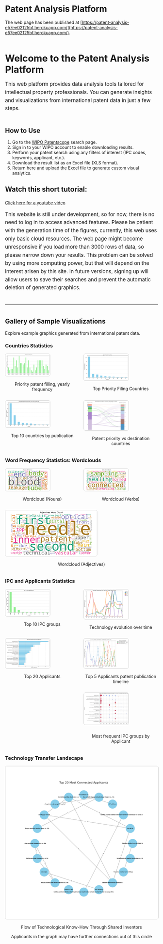 # Patent Analysis Platform

The web page has been published at [https://patent-analysis-e57ee02125bf.herokuapp.com/](https://patent-analysis-e57ee02125bf.herokuapp.com/).

<div style="display: flex; align-items: flex-start; margin-bottom: 1.5em;">
  <div>
    <h1 style="font-size: 2.2em; margin-bottom: 0.5em;">Welcome to the Patent Analysis Platform</h1>
    <p style="font-size: 1.2em; line-height: 1.6;">
      This web platform provides data analysis tools tailored for intellectual property professionals.
      You can generate insights and visualizations from international patent data in just a few steps.
    </p>
  </div>
</div>

## How to Use

1. Go to the [WIPO Patentscope](https://patentscope.wipo.int/search/en/search.jsf) search page.
2. Sign in to your WIPO account to enable downloading results.
3. Perform your patent search using any filters of interest (IPC codes, keywords, applicant, etc.).
4. Download the result list as an Excel file (XLS format).
5. Return here and upload the Excel file to generate custom visual analytics.

<div style="margin-top: 2em;">
  <h3 style="font-size: 1.6em;">Watch this short tutorial:</h3>
  <a href="https://www.youtube.com/embed/eo31FWVMW_o?si=hmpVeIAeSrjxdBOC" target = "_blank"> Click here for a youtube video</a> 
  </div>
</div>

<p style="font-size: 1.2em; line-height: 1.6;">
  This website is still under development, so for now, there is no need to log in to access advanced features.
  Please be patient with the generation time of the figures, currently, this web uses only basic cloud resources.
  The web page might become unresponsive if you load more than 3000 rows of data, so please narrow down your results.
  This problem can be solved by using more computing power, but that will depend on the interest arisen by this site.
  In future versions, signing up will allow users to save their searches and prevent the automatic deletion of generated graphics.
</p>

<hr style="margin: 3em 0;">

## Gallery of Sample Visualizations

Explore example graphics generated from international patent data.

### Countries Statistics

<div style="display: flex; flex-wrap: wrap; gap: 1em;">
  <div style="flex: 1 1 48%;">
    <img src="static/images/frequency_priority_years_r.png" alt="priority patent filling timeline" style="width: 60%; height: auto; border: 1px solid #ccc; border-radius: 6px;">
    <p style="text-align: center;">Priority patent filling, yearly frequency</p>
  </div>
  <div style="flex: 1 1 48%;">
    <img src="static/images/top_priority_countries_r.png" alt="Top Priority Countries" style="width: 60%; height: auto; border: 1px solid #ccc; border-radius: 6px;">
    <p style="text-align: center;">Top Priority Filing Countries</p>
  </div>
  <div style="flex: 1 1 48%;">
    <img src="static/images/top_countries_r.png" alt="Top Countries" style="width: 60%; height: auto; border: 1px solid #ccc; border-radius: 6px;">
    <p style="text-align: center;">Top 10 countries by publication</p>
  </div>
  <div style="flex: 1 1 48%;">
    <img src="static/images/origin_destcountr_r.png" alt="Origin-Destination Map" style="width: 60%; height: auto;  border: 1px solid #ccc; border-radius: 6px;">
    <p style="text-align: center;">Patent priority vs destination countries</p>
  </div>
</div>

### Word Frequency Statistics: Wordclouds

<div style="display: flex; flex-wrap: wrap; gap: 1em;">
  <div style="flex: 1 1 48%;">
    <img src="static/images/wcld_nouns_r.png" alt="Noun Wordcloud" style="width: 60%;  height: auto; border: 1px solid #ccc; border-radius: 6px;">
    <p style="text-align: center;">Wordcloud (Nouns)</p>
  </div>
  <div style="flex: 1 1 48%;">
    <img src="static/images/wcld_verbs_r.png" alt="Verb Wordcloud" style="width: 60%; height: auto;  border: 1px solid #ccc; border-radius: 6px;">
    <p style="text-align: center;">Wordcloud (Verbs)</p>
  </div>
  <div style="flex: 1 1 48%;">
    <img src="static/images/wcld_adjectives_r.png" alt="Adjective Wordcloud" style="width: 60%; height: auto;  border: 1px solid #ccc; border-radius: 6px;">
    <p style="text-align: center;">Wordcloud (Adjectives)</p>
  </div>
</div>

### IPC and Applicants Statistics

<div style="display: flex; flex-wrap: wrap; gap: 1em;">
  <div style="flex: 1 1 48%;">
    <img src="static/images/top_ipcs_r.png" alt="Top IPC Codes" style="width: 60%; height: auto;  border: 1px solid #ccc; border-radius: 6px;">
    <p style="text-align: center;">Top 10 IPC groups</p>
  </div>
  <div style="flex: 1 1 48%;">
    <img src="static/images/parallel_coordinates_r.png" alt="Parallel Coordinates" style="width: 60%; height: auto;  border: 1px solid #ccc; border-radius: 6px;">
    <p style="text-align: center;">Technology evolution over time</p>
  </div>
  <div style="display: flex; flex-wrap: wrap; gap: 1em;">
    <div style="flex: 1 1 48%;">
      <img src="static/images/Top20Appl_r.png" alt="Top 20 Applicants" style="width: 60%; height: auto;  border: 1px solid #ccc; border-radius: 6px;">
      <p style="text-align: center;">Top 20 Applicants</p>
    </div>
    <div style="flex: 1 1 48%;">
      <div style="display: flex; flex-wrap: wrap; gap: 1em;">
        <div style="flex: 1 1 48%;">
          <img src="static/images/Applicants_parallel_r.png" alt="Top 5 Applicants timeline" style="width: 60%; height: auto;  border: 1px solid #ccc; border-radius: 6px;">
          <p style="text-align: center;">Top 5 Applicants patent publication timeline</p>
        </div>
        <img src="static/images/TopAppl_IPC_r.png" alt="Most frequent IPC groups by Applicant" style="width: 60%; height: auto;  border: 1px solid #ccc; border-radius: 6px;">
        <p style="text-align: center;">Most frequent IPC groups by Applicant</p>
      </div>
    </div>
  </div>
</div>

### Technology Transfer Landscape

<div style="display: flex; flex-wrap: wrap; gap: 1em;">
  <div style="flex: 1 1 48%;">
    <img src="static/images/network_plot.png" alt="Inventor Transfer Network" style="width: 100%; border: 1px solid #ccc; border-radius: 6px;">
    <p style="text-align: center;">Flow of Technological Know-How Through Shared Inventors</p>
    <p style="text-align: center;">Applicants in the graph may have further connections out of this circle</p>
  </div>
</div>
